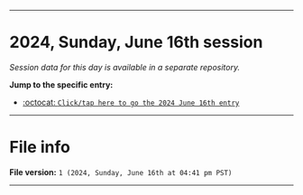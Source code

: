 
***

# 2024, Sunday, June 16th session

_Session data for this day is available in a separate repository._

**Jump to the specific entry:**

- [:octocat: `Click/tap here to go the 2024 June 16th entry`](https://github.com/seanpm2001/SeansLifeArchive_Images_TinyTower_Y2024/tree/SeansLifeArchive_Images_TinyTower_Y2024_Main-dev/2024/06_June/16/)

***

# File info

**File version:** `1 (2024, Sunday, June 16th at 04:41 pm PST)`

***
